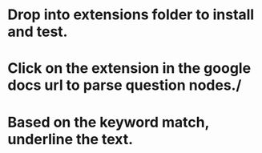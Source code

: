 # Drop into extensions folder to install and test.
# Click on the extension in the google docs url to parse question nodes./
# Based on the keyword match, underline the text.
